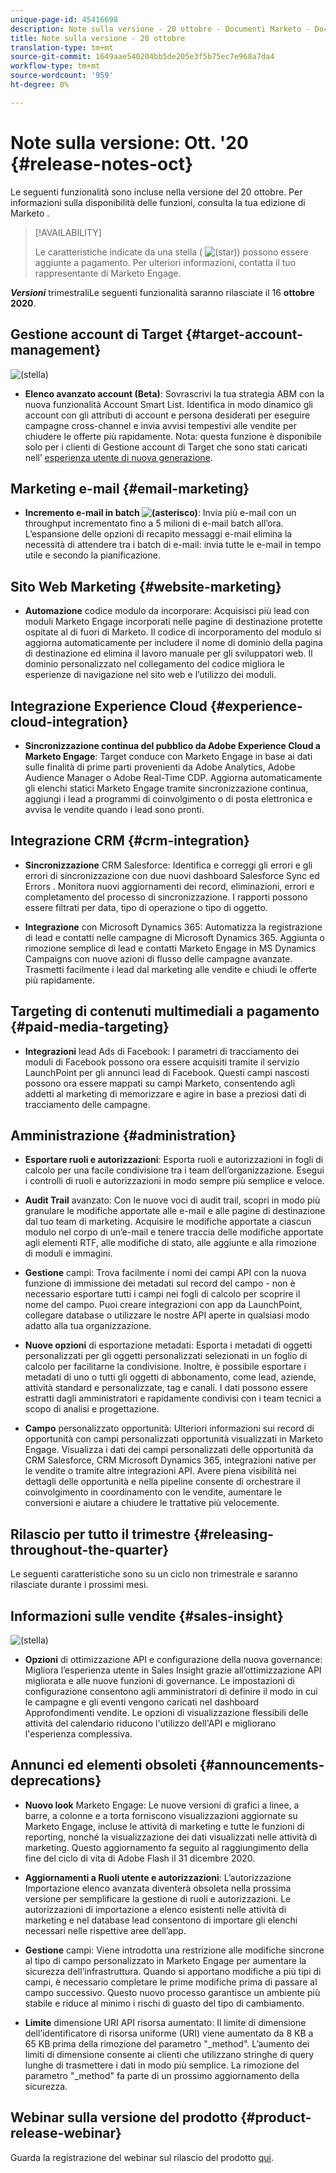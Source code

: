 ```yaml
---
unique-page-id: 45416698
description: Note sulla versione - 20 ottobre - Documenti Marketo - Documentazione del prodotto
title: Note sulla versione - 20 ottobre
translation-type: tm+mt
source-git-commit: 1649aae540204bb5de205e3f5b75ec7e968a7da4
workflow-type: tm+mt
source-wordcount: '959'
ht-degree: 0%

---
```



# Note sulla versione: Ott. &#39;20 {#release-notes-oct}

Le seguenti funzionalità sono incluse nella versione del 20 ottobre. Per informazioni sulla disponibilità delle funzioni, consulta la tua edizione di Marketo .

>[!AVAILABILITY]
>
>Le caratteristiche indicate da una stella ( ![(star)](assets/star-yellow.svg)) possono essere aggiunte a pagamento. Per ulteriori informazioni, contatta il tuo rappresentante di Marketo Engage.

**_Versioni_** trimestraliLe seguenti funzionalità saranno rilasciate il 16  **ottobre 2020**.

## Gestione account di Target {#target-account-management}

![(stella)](assets/star-yellow.svg)

* **Elenco avanzato account (Beta)**: Sovrascrivi la tua strategia ABM con la nuova funzionalità Account Smart List. Identifica in modo dinamico gli account con gli attributi di account e persona desiderati per eseguire campagne cross-channel e invia avvisi tempestivi alle vendite per chiudere le offerte più rapidamente. Nota: questa funzione è disponibile solo per i clienti di Gestione account di Target che sono stati caricati nell’ [esperienza utente di nuova generazione](https://nation.marketo.com/t5/Employee-Blogs/The-Next-Generation-Marketo-Engage-Experience/ba-p/304205).

## Marketing e-mail {#email-marketing}

* **Incremento e-mail in batch  ![(asterisco)](assets/star-yellow.svg)**: Invia più e-mail con un throughput incrementato fino a 5 milioni di e-mail batch all’ora. L’espansione delle opzioni di recapito messaggi e-mail elimina la necessità di attendere tra i batch di e-mail: invia tutte le e-mail in tempo utile e secondo la pianificazione.

## Sito Web Marketing {#website-marketing}

* **Automazione** codice modulo da incorporare: Acquisisci più lead con moduli Marketo Engage incorporati nelle pagine di destinazione protette ospitate al di fuori di Marketo. Il codice di incorporamento del modulo si aggiorna automaticamente per includere il nome di dominio della pagina di destinazione ed elimina il lavoro manuale per gli sviluppatori web. Il dominio personalizzato nel collegamento del codice migliora le esperienze di navigazione nel sito web e l’utilizzo dei moduli.

## Integrazione Experience Cloud {#experience-cloud-integration}

* **Sincronizzazione continua del pubblico da Adobe Experience Cloud a Marketo Engage**: Target conduce con Marketo Engage in base ai dati sulle finalità di prime parti provenienti da Adobe Analytics, Adobe Audience Manager o Adobe Real-Time CDP. Aggiorna automaticamente gli elenchi statici Marketo Engage tramite sincronizzazione continua, aggiungi i lead a programmi di coinvolgimento o di posta elettronica e avvisa le vendite quando i lead sono pronti.

## Integrazione CRM {#crm-integration}

* **Sincronizzazione** CRM Salesforce: Identifica e correggi gli errori e gli errori di sincronizzazione con due nuovi dashboard Salesforce Sync ed Errors . Monitora nuovi aggiornamenti dei record, eliminazioni, errori e completamento del processo di sincronizzazione. I rapporti possono essere filtrati per data, tipo di operazione o tipo di oggetto.

* **Integrazione** con Microsoft Dynamics 365: Automatizza la registrazione di lead e contatti nelle campagne di Microsoft Dynamics 365. Aggiunta o rimozione semplice di lead e contatti Marketo Engage in MS Dynamics Campaigns con nuove azioni di flusso delle campagne avanzate. Trasmetti facilmente i lead dal marketing alle vendite e chiudi le offerte più rapidamente.

## Targeting di contenuti multimediali a pagamento {#paid-media-targeting}

* **Integrazioni** lead Ads di Facebook: I parametri di tracciamento dei moduli di Facebook possono ora essere acquisiti tramite il servizio LaunchPoint per gli annunci lead di Facebook. Questi campi nascosti possono ora essere mappati su campi Marketo, consentendo agli addetti al marketing di memorizzare e agire in base a preziosi dati di tracciamento delle campagne.

## Amministrazione {#administration}

* **Esportare ruoli e autorizzazioni**: Esporta ruoli e autorizzazioni in fogli di calcolo per una facile condivisione tra i team dell’organizzazione. Esegui i controlli di ruoli e autorizzazioni in modo sempre più semplice e veloce.

* **Audit Trail** avanzato: Con le nuove voci di audit trail, scopri in modo più granulare le modifiche apportate alle e-mail e alle pagine di destinazione dal tuo team di marketing. Acquisire le modifiche apportate a ciascun modulo nel corpo di un’e-mail e tenere traccia delle modifiche apportate agli elementi RTF, alle modifiche di stato, alle aggiunte e alla rimozione di moduli e immagini.

* **Gestione** campi: Trova facilmente i nomi dei campi API con la nuova funzione di immissione dei metadati sul record del campo - non è necessario esportare tutti i campi nei fogli di calcolo per scoprire il nome del campo. Puoi creare integrazioni con app da LaunchPoint, collegare database o utilizzare le nostre API aperte in qualsiasi modo adatto alla tua organizzazione.

* **Nuove opzioni** di esportazione metadati: Esporta i metadati di oggetti personalizzati per gli oggetti personalizzati selezionati in un foglio di calcolo per facilitarne la condivisione. Inoltre, è possibile esportare i metadati di uno o tutti gli oggetti di abbonamento, come lead, aziende, attività standard e personalizzate, tag e canali. I dati possono essere estratti dagli amministratori e rapidamente condivisi con i team tecnici a scopo di analisi e progettazione.

* **Campo** personalizzato opportunità: Ulteriori informazioni sui record di opportunità con campi personalizzati opportunità visualizzati in Marketo Engage. Visualizza i dati dei campi personalizzati delle opportunità da CRM Salesforce, CRM Microsoft Dynamics 365, integrazioni native per le vendite o tramite altre integrazioni API. Avere piena visibilità nei dettagli delle opportunità e nella pipeline consente di orchestrare il coinvolgimento in coordinamento con le vendite, aumentare le conversioni e aiutare a chiudere le trattative più velocemente.

## Rilascio per tutto il trimestre {#releasing-throughout-the-quarter}

Le seguenti caratteristiche sono su un ciclo non trimestrale e saranno rilasciate durante i prossimi mesi.

## Informazioni sulle vendite {#sales-insight}

![(stella)](assets/star-yellow.svg)

* **Opzioni** di ottimizzazione API e configurazione della nuova governance: Migliora l’esperienza utente in Sales Insight grazie all’ottimizzazione API migliorata e alle nuove funzioni di governance. Le impostazioni di configurazione consentono agli amministratori di definire il modo in cui le campagne e gli eventi vengono caricati nel dashboard Approfondimenti vendite. Le opzioni di visualizzazione flessibili delle attività del calendario riducono l&#39;utilizzo dell&#39;API e migliorano l&#39;esperienza complessiva.

## Annunci ed elementi obsoleti {#announcements-deprecations}

* **Nuovo look** Marketo Engage: Le nuove versioni di grafici a linee, a barre, a colonne e a torta forniscono visualizzazioni aggiornate su Marketo Engage, incluse le attività di marketing e tutte le funzioni di reporting, nonché la visualizzazione dei dati visualizzati nelle attività di marketing. Questo aggiornamento fa seguito al raggiungimento della fine del ciclo di vita di Adobe Flash il 31 dicembre 2020.

* **Aggiornamenti a Ruoli utente e autorizzazioni**: L’autorizzazione Importazione elenco avanzata diventerà obsoleta nella prossima versione per semplificare la gestione di ruoli e autorizzazioni. Le autorizzazioni di importazione a elenco esistenti nelle attività di marketing e nel database lead consentono di importare gli elenchi necessari nelle rispettive aree dell’app.

* **Gestione** campi: Viene introdotta una restrizione alle modifiche sincrone al tipo di campo personalizzato in Marketo Engage per aumentare la sicurezza dell’infrastruttura. Quando si apportano modifiche a più tipi di campi, è necessario completare le prime modifiche prima di passare al campo successivo. Questo nuovo processo garantisce un ambiente più stabile e riduce al minimo i rischi di guasto del tipo di cambiamento.

* **Limite** dimensione URI API risorsa aumentato: Il limite di dimensione dell’identificatore di risorsa uniforme (URI) viene aumentato da 8 KB a 65 KB prima della rimozione del parametro &quot;_method&quot;. L’aumento dei limiti di dimensione consente ai clienti che utilizzano stringhe di query lunghe di trasmettere i dati in modo più semplice. La rimozione del parametro &quot;_method&quot; fa parte di un prossimo aggiornamento della sicurezza.

## Webinar sulla versione del prodotto {#product-release-webinar}

Guarda la registrazione del webinar sul rilascio del prodotto [qui](https://engage.marketo.com/Oct_20_Release_OnDemand.html).
